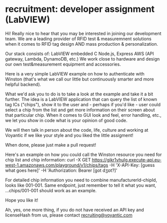 # recruitment: developer assignment (LabVIEW)
Hi! Really nice to hear that you may be interested in joining our development team. We are a leading provider of RFID test & measuremnent solutions when it comes to RFID tag design AND mass production & personalization.

Our stack consists of:
LabVIEW
embedded C
Node.js, Express
AWS (API gateway, Lambda, DynamoDB, etc.)
We work close to hardware and design our own test&measurement equipment and accessories.

Here is a very simple LabVIEW example on how to authenticate with Winston (that's what we call our little but continuously smarter and more helpful backend).

What we'd ask you to do is to take a look at the example and take it a bit further. The idea is a LabVIEW application that can query the list of known tag ICs ("chips"), show it to the user and - perhaps if you'd like - user could select a chip from the list and get more information on their screen about that particular chip. When it comes to GUI look and feel, error handling, etc., we let you show in code what is your opinion of good code.

We will then talk in person about the code, life, culture and working at Voyantic if we like your style and you liked the little assigment!

When done, please just make a pull request!

Here's an example on how you could call the Winston resource you need for chip list and chip information:
curl -X GET https://gikr1vhulg.execute-api.eu-west-1.amazonaws.com/playground/v1/chips/tags -H 'X-API-Key: [guess what goes here]' -H 'Authorization: Bearer [got dʒɒt?]'

For detailed chip information you need to combine manufacturerId-chipId, looks like 001-001. Same endpoint, just remember to tell it what you want, ...chips/001-001 should work as an example.

Hope you like it!

Ah, yes, one more thing, if you do not have received an API key and licenseHash from us, please contact recruiting@voyantic.com
